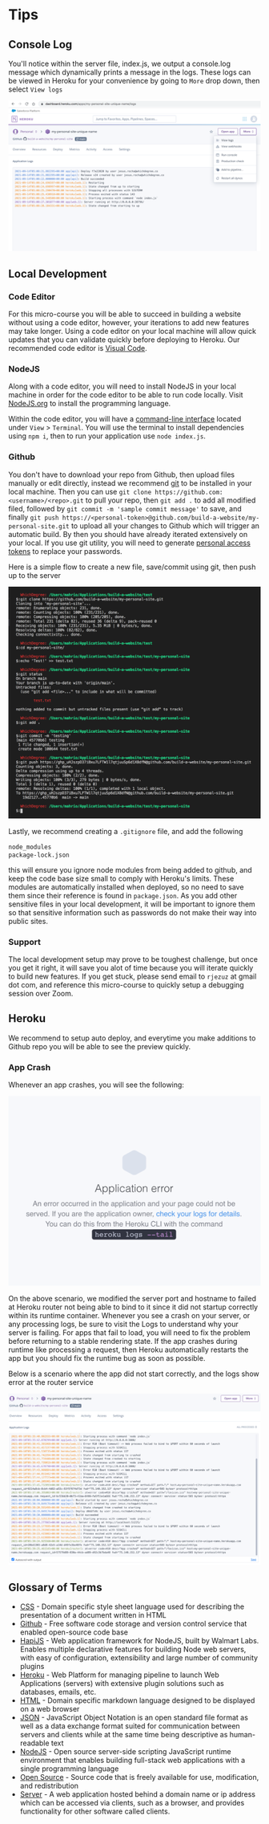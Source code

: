 # Tips
## Console Log
You'll notice within the server file, index.js, we output a console.log message which dynamically prints a message in the logs.
These logs can be viewed in Heroku for your convenience by going to `More` drop down, then select `View logs`

![Image](https://github.com/build-a-website/my-personal-site/blob/main/tutorials/01-Getting-Started/images/tips-1.png)

## Local Development
### Code Editor
For this micro-course you will be able to succeed in building a website without using a code editor, however, your iterations to add new features may take longer. Using a code editor on your local machine will allow quick updates that you can validate quickly before deploying to Heroku. Our recommended code editor is [Visual Code](https://code.visualstudio.com/).

### NodeJS
Along with a code editor, you will need to install NodeJS in your local machine in order for the code editor to be able to run code locally. Visit [NodeJS.org](https://nodejs.org/en/) to install the programming language.

Within the code editor, you will have a [command-line interface](https://en.wikipedia.org/wiki/Command-line_interface) located under `View` > `Terminal`. You will use the terminal to install dependencies using `npm i`, then to run your application use `node index.js`.

### Github
You don't have to download your repo from Github, then upload files manually or edit directly, instead we recommend [git](https://git-scm.com/) to be installed in your local machine. Then you can use `git clone https://github.com:<username>/<repo>.git` to pull your repo, then `git add .` to add all modified filed, followed by `git commit -m 'sample commit message'` to save, and finally `git push https://<personal-token>@github.com/build-a-website/my-personal-site.git` to upload all your changes to Github which will trigger an automatic build. By then you should have already iterated extensively on your local. If you use git utility, you will need to generate [personal access tokens](https://docs.github.com/en/github/authenticating-to-github/keeping-your-account-and-data-secure/creating-a-personal-access-token) to replace your passwords.

Here is a simple flow to create a new file, save/commit using git, then push up to the server

![Image](https://github.com/build-a-website/my-personal-site/blob/main/tutorials/01-Getting-Started/images/tips-4-git.png)

Lastly, we recommend creating a `.gitignore` file, and add the following

```
node_modules
package-lock.json
```

this will ensure you ignore node modules from being added to github, and keep the code base size small to comply with Heroku's limits. These modules are automatically installed when deployed, so no need to save them since their reference is found in `package.json`. As you add other sensitive files in your local development, it will be important to ignore them so that sensitive information such as passwords do not make their way into public sites.

### Support
The local development setup may prove to be toughest challenge, but once you get it right, it will save you alot of time because you will iterate quickly to build new features. If you get stuck, please send email to `rjezuz` at gmail dot com, and reference this micro-course to quickly setup a debugging session over Zoom.

## Heroku
We recommend to setup auto deploy, and everytime you make additions to Github repo you will be able to see the preview quickly. 

### App Crash
Whenever an app crashes, you will see the
following:

![Image](https://github.com/build-a-website/my-personal-site/blob/main/tutorials/01-Getting-Started/images/tips-3.png)

On the above scenario, we modified the server port and hostname to failed at Heroku router not being able to bind to it since it did not startup correctly within its runtime container. Whenever you see a crash on your server, or any processing logs, be sure to visit the Logs to understand why your server is failing. For apps that fail to load, you will need to fix the problem before returning to a stable rendering state. If the app crashes during runtime like processing a request, then Heroku automatically restarts the app but you should fix the runtime bug as soon as possible.

Below is a scenario where the app did not start correctly, and the logs show error at the router service

![Image](https://github.com/build-a-website/my-personal-site/blob/main/tutorials/01-Getting-Started/images/tips-2.png)

## Glossary of Terms

* [CSS](https://en.wikipedia.org/wiki/CSS) - Domain specific style sheet language used for describing the presentation of a document written in HTML
* [Github](https://en.wikipedia.org/wiki/GitHub) - Free software code storage and version control service that enabled open-source code base
* [HapiJS](https://hapi.dev/) - Web application framework for NodeJS, built by Walmart Labs. Enables multiple declarative features for building Node web servers, with easy of configuration, extensibility and large number of community plugins
* [Heroku](https://en.wikipedia.org/wiki/Heroku) - Web Platform for managing pipeline to launch Web Applications (servers) with extensive plugin solutions such as databases, emails, etc.
* [HTML](https://en.wikipedia.org/wiki/HTML) - Domain specific markdown language designed to be displayed on a web browser
* [JSON](https://en.wikipedia.org/wiki/JSON) - JavaScript Object Notation is an open standard file format as well as a data exchange format suited for communication between servers and clients while at the same time being descriptive as human-readable text
* [NodeJS](https://en.wikipedia.org/wiki/Node.js) - Open source server-side scripting JavaScript runtime environment that enables building full-stack web applications with a single programming language
* [Open Source](https://en.wikipedia.org/wiki/Open_source) - Source code that is freely available for use, modification, and redistribution
* [Server](https://en.wikipedia.org/wiki/Server_(computing)) - A web application hosted behind a domain name or ip address which can be accessed via clients, such as a browser, and provides functionality for other software called clients.
